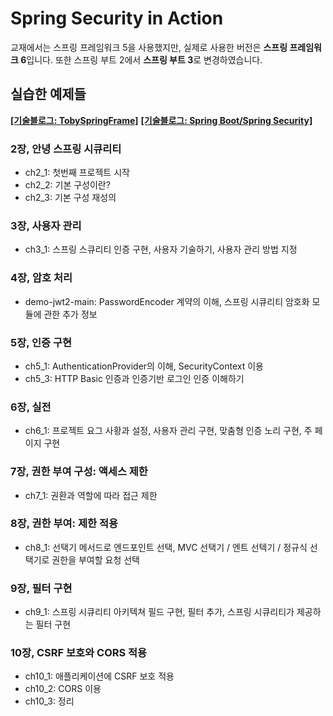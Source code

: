# Spring Security in Action
교재에서는 스프링 프레임워크 5을 사용했지만, 실제로 사용한 버전은 <b>스프링 프레임워크 6</b>입니다. 또한 스프링 부트 2에서 <b>스프링 부트 3</b>로 변경하였습니다.</br>

## 실습한 예제들
[<B>[기술블로그: TobySpringFrame]</B>](https://blank001.tistory.com/category/Spring%20Security%20in%20Action)
[<B>[기술블로그: Spring Boot/Spring Security]</B>](https://blank001.tistory.com/category/Spring%20Boot/Spring%20Security)

### 2장, 안녕 스프링 시큐리티
- ch2_1: 첫번째 프로젝트 시작
- ch2_2: 기본 구성이란?
- ch2_3: 기본 구성 재성의

### 3장, 사용자 관리
- ch3_1: 스프링 스큐리티 인증 구현, 사용자 기술하기, 사용자 관리 방법 지정

### 4장, 암호 처리
- demo-jwt2-main: PasswordEncoder 계약의 이해, 스프링 시큐리티 암호화 모듈에 관한 추가 정보

### 5장, 인증 구현
- ch5_1: AuthenticationProvider의 이해, SecurityContext 이용
- ch5_3: HTTP Basic 인증과 인증기반 로그인 인증 이해하기

### 6장, 실전
- ch6_1: 프로젝트 요그 사황과 설정, 사용자 관리 구현, 맞춤형 인증 노리 구현, 주 페이지 구현

### 7장, 권한 부여 구성: 액세스 제한
- ch7_1: 권환과 역할에 따라 접근 제한

### 8장, 권한 부여: 제한 적용
- ch8_1: 선택기 메서드로 엔드포인트 선택, MVC 선택기 / 엔트 선텍기 / 정규식 선택기로 권한을 부여할 요청 선택

### 9장, 필터 구현
- ch9_1: 스프링 시큐리티 아키텍쳐 필드 구현, 필터 추가, 스프링 시큐리티가 제공하는 필터 구현

### 10장, CSRF 보호와 CORS 적용
- ch10_1: 애플리케이션에 CSRF 보호 적용
- ch10_2: CORS 이용
- ch10_3: 정리
